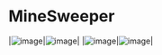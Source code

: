 # MineSweeper

|![image](/assets/images/projects/mine_1.png)|![image](/assets/images/projects/mine_2.png)|
|![image](/assets/images/projects/mine_4.png)|![image](/assets/images/projects/mine_4.png)|

